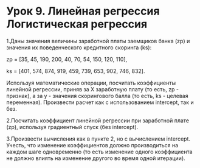 # Урок 9. Линейная регрессия Логистическая регрессия

1.Даны значения величины заработной платы заемщиков банка (zp) и значения их поведенческого кредитного скоринга (ks): 

zp = [35, 45, 190, 200, 40, 70, 54, 150, 120, 110], 

ks = [401, 574, 874, 919, 459, 739, 653, 902, 746, 832]. 

Используя математические операции, посчитать коэффициенты линейной регрессии, приняв за X заработную плату (то есть, zp - признак), а за y - значения скорингового балла (то есть, ks - целевая переменная). Произвести расчет как с использованием intercept, так и без.


2.Посчитать коэффициент линейной регрессии при заработной плате (zp), используя градиентный спуск (без intercept).


3.Произвести вычисления как в пункте 2, но с вычислением intercept. Учесть, что изменение коэффициентов должно производиться на каждом шаге одновременно (то есть изменение одного коэффициента не должно влиять на изменение другого во время одной итерации).